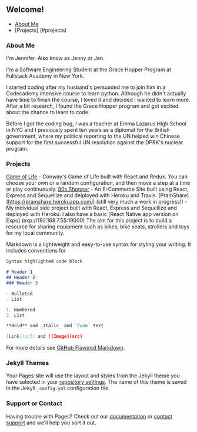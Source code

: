 ## Welcome!
- [About Me](#about-Me)
- [Projects] (#projects)






### About Me

I'm Jennifer.  Also know as Jenny or Jen.

I'm a Software Engineering Student at the Grace Hopper Program at Fullstack Academy in New York.  

I started coding after my husband's persuaded me to join him in a Codecademy intensive course to learn python. Although he didn't actually have time to finish the course, I loved it and decided I wanted to learn more. After a bit research, I found the Grace Hopper program and got excited about the chance to learn to code. 

Before I got the coding bug, I was a teacher at Emma Lazarus High School in NYC and I previously spent ten years as a diplomat for the British government, where my political reporting to the UN helped win Chinese support for the first successful UN resolution against the DPRK's nuclear program. 

### Projects

[Game of Life](https://zhen0.github.io/PairProject.Game-of-life/) - Conway's Game of Life built with React and Redux. You can choose your own or a random configuration, and then move a step at a time or play continuously.
[90s Shopper](https://nineties-shopper.herokuapp.com/) - An E-Commerce Site built using React, Express and Sequellize and delployed with Heroku and Travis.
[PramShare] (https://pramshare.herokuapp.com/) (still very much a work in progress!) - My individual side project built with React, Express and Sequellize and deployed with Heroku.  I also have a basic [React Native app version on Expo] (exp://192.168.7.55:19000)  The aim for this project is to build a  resource for sharing equipment such as bikes, bike seats, strollers and toys for my local community. 

Markdown is a lightweight and easy-to-use syntax for styling your writing. It includes conventions for

```markdown
Syntax highlighted code block

# Header 1
## Header 2
### Header 3

- Bulleted
- List

1. Numbered
2. List

**Bold** and _Italic_ and `Code` text

[Link](url) and ![Image](src)
```

For more details see [GitHub Flavored Markdown](https://guides.github.com/features/mastering-markdown/).

### Jekyll Themes

Your Pages site will use the layout and styles from the Jekyll theme you have selected in your [repository settings](https://github.com/zhen0/JGWebsite/settings). The name of this theme is saved in the Jekyll `_config.yml` configuration file.

### Support or Contact

Having trouble with Pages? Check out our [documentation](https://help.github.com/categories/github-pages-basics/) or [contact support](https://github.com/contact) and we’ll help you sort it out.
